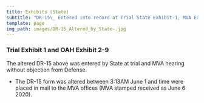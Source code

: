 ```yaml
---
title: Exhibits (State)
subtitle: "DR-15\_ Entered into record at Trial State Exhibit-1, MVA Exhibit 2-9"
template: page
img_path: images/DR-15_Altered_by_State-.jpg
---
```

### Trial Exhibit 1  and OAH Exhibit 2-9

The altered DR-15 above was entered by State at trial and MVA hearing without objection from Defense.

*   The DR-15 form was altered between 3:13AM June 1 and time were placed in mail to the MVA offices (MVA stamped received as June 6 2020).

